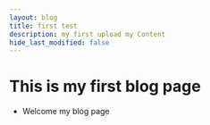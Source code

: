 ```yaml
---
layout: blog
title: first test
description: my first upload my Content
hide_last_modified: false
---
```



# This is my first blog page
- Welcome my blog page
